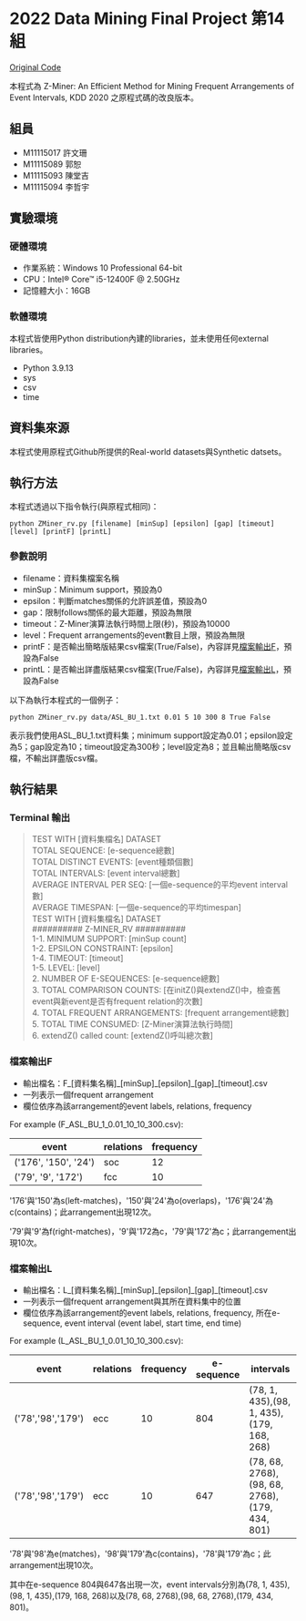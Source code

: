 # 2022 Data Mining Final Project 第14組

[Original Code](https://github.com/zedshape/zminer.git)

本程式為 Z-Miner: An Efficient Method for Mining Frequent Arrangements of Event Intervals, KDD 2020 之原程式碼的改良版本。

## 組員

* M11115017 許文珊
* M11115089 郭恕
* M11115093 陳堂吉
* M11115094 李哲宇

## 實驗環境

### 硬體環境

* 作業系統：Windows 10 Professional 64-bit
* CPU：Intel® Core™ i5-12400F @ 2.50GHz
* 記憶體大小：16GB

### 軟體環境

本程式皆使用Python distribution內建的libraries，並未使用任何external libraries。

* Python 3.9.13
* sys
* csv
* time

## 資料集來源

本程式使用原程式Github所提供的Real-world datasets與Synthetic datsets。

## 執行方法

本程式透過以下指令執行(與原程式相同)：

`python ZMiner_rv.py [filename] [minSup] [epsilon] [gap] [timeout] [level] [printF] [printL]`

### 參數說明

* filename：資料集檔案名稱
* minSup：Minimum support，預設為0
* epsilon：判斷matches關係的允許誤差值，預設為0
* gap：限制follows關係的最大距離，預設為無限
* timeout：Z-Miner演算法執行時間上限(秒)，預設為10000
* level：Frequent arrangements的event數目上限，預設為無限
* printF：是否輸出簡略版結果csv檔案(True/False)，內容詳見[檔案輸出F](#檔案輸出f)，預設為False
* printL：是否輸出詳盡版結果csv檔案(True/False)，內容詳見[檔案輸出L](#檔案輸出l)，預設為False

以下為執行本程式的一個例子：

`python ZMiner_rv.py data/ASL_BU_1.txt 0.01 5 10 300 8 True False`

表示我們使用ASL_BU_1.txt資料集；minimum support設定為0.01；epsilon設定為5；gap設定為10；timeout設定為300秒；level設定為8；並且輸出簡略版csv檔，不輸出詳盡版csv檔。

## 執行結果

### Terminal 輸出

>TEST WITH [資料集檔名] DATASET<br>
>TOTAL SEQUENCE: [e-sequence總數]<br>
>TOTAL DISTINCT EVENTS: [event種類個數]<br>
>TOTAL INTERVALS: [event interval總數]<br>
>AVERAGE INTERVAL PER SEQ: [一個e-sequence的平均event interval數]<br>
>AVERAGE TIMESPAN: [一個e-sequence的平均timespan]<br>
>TEST WITH [資料集檔名] DATASET<br>
>########## Z-MINER_RV ##########<br>
>1-1. MINIMUM SUPPORT: [minSup count]<br>
>1-2. EPSILON CONSTRAINT: [epsilon]<br>
>1-4. TIMEOUT: [timeout]<br>
>1-5. LEVEL: [level]<br>
>2. NUMBER OF E-SEQUENCES: [e-sequence總數]<br>
>3. TOTAL COMPARISON COUNTS: [在initZ()與extendZ()中，檢查舊event與新event是否有frequent relation的次數]<br>
>4. TOTAL FREQUENT ARRANGEMENTS: [frequent arrangement總數]<br>
>5. TOTAL TIME CONSUMED: [Z-Miner演算法執行時間]<br>
>6. extendZ() called count: [extendZ()呼叫總次數]

### 檔案輸出F

* 輸出檔名：F_[資料集名稱]\_[minSup]\_[epsilon]\_[gap]\_[timeout].csv
* 一列表示一個frequent arrangement
* 欄位依序為該arrangement的event labels, relations, frequency

For example (F_ASL_BU_1_0.01_10_10_300.csv):

| event | relations | frequency |
|-----|-----|-----|
| ('176', '150', '24') | soc | 12 |
| ('79', '9', '172') | fcc | 10 |

'176'與'150'為s(left-matches)，'150'與'24'為o(overlaps)，'176'與'24'為c(contains)；此arrangement出現12次。

'79'與'9'為f(right-matches)，'9'與'172為c，'79'與'172'為c；此arrangement出現10次。

### 檔案輸出L

* 輸出檔名：L_[資料集名稱]\_[minSup]\_[epsilon]\_[gap]\_[timeout].csv
* 一列表示一個frequent arrangement與其所在資料集中的位置
* 欄位依序為該arrangement的event labels, relations, frequency, 所在e-sequence, event interval (event label, start time, end time)

For example (L_ASL_BU_1_0.01_10_10_300.csv):

| event | relations | frequency | e-sequence | intervals |
|-----|-----|-----|-----|-----|
| ('78','98','179') | ecc | 10 | 804 | (78, 1, 435),(98, 1, 435),(179, 168, 268) |
| ('78','98','179') | ecc | 10 | 647 | (78, 68, 2768),(98, 68, 2768),(179, 434, 801) |

'78'與'98'為e(matches)，'98'與'179'為c(contains)，'78'與'179'為c；此arrangement出現10次。

其中在e-sequence 804與647各出現一次，event intervals分別為(78, 1, 435),(98, 1, 435),(179, 168, 268)以及(78, 68, 2768),(98, 68, 2768),(179, 434, 801)。